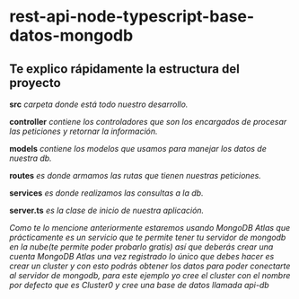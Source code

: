 # rest-api-node-typescript-base-datos-mongodb

## Te explico rápidamente la estructura del proyecto

**src** *carpeta donde está todo nuestro desarrollo.*

**controller** *contiene los controladores que son los encargados de procesar las peticiones  y retornar la información.*

**models** *contiene los modelos que usamos para manejar los datos de nuestra db.*

**routes** *es donde armamos las rutas que tienen nuestras peticiones.*

**services** *es donde realizamos las consultas a la db.*

**server.ts** *es la clase de inicio de nuestra aplicación.*

*Como te lo mencione anteriormente estaremos usando MongoDB Atlas que prácticamente es un servicio que te permite tener tu servidor de mongodb en la nube(te permite poder probarlo gratis) así que deberás crear una cuenta MongoDB Atlas una vez registrado lo único que debes hacer es crear un cluster y con esto podrás obtener los datos para poder conectarte al servidor de mongodb, para este ejemplo yo cree el cluster con el nombre por defecto que es Cluster0 y cree una base de datos llamada api-db*